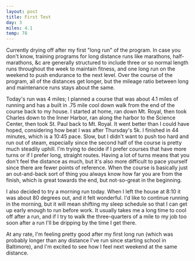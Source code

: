 ```yaml
---
layout: post
title: First Test
day: 3
miles: 4.1
temp: 78
---
```


Currently drying off after my first "long run" of the program. In case you don't know, training programs for long distance runs like marathons, half-marathons, &c are generally structured to include three or so normal length runs throughout the week to maintain fitness, and one long run on the weekend to push endurance to the next level. Over the course of the program, all of the distances get longer, but the mileage ratio between long and maintenance runs stays about the same. 

Today's run was 4 miles; I planned a course that was about 4.1 miles of running and has a built in .75 mile cool down walk from the end of the course back to my house. I started at home, ran down Mt. Royal, then took Charles down to the Inner Harbor, ran along the harbor to the Science Center, then took St. Paul back to Mt. Royal. It went better than I could have hoped, considering how beat I was after Thursday's 5k. I finished in 44 minutes, which is a 10:45 pace. Slow, but I didn't want to push too hard and run out of steam, especially since the second half of the course is pretty much steadily uphill. I'm trying to decide if I prefer courses that have more turns or if I prefer long, straight routes. Having a lot of turns means that you don't feel the distance as much, but it's also more difficult to pace yourself since there are fewer points of reference. When the course is basically just an out-and-back sort of thing you always know how far you are from the finish, which is great towards the end, but not-so-great in the beginning. 

I also decided to try a morning run today. When I left the house at 8:10 it was about 80 degrees out, and it felt wonderful. I'd like to continue running in the morning, but it will mean shifting my sleep schedule so that I can get up early enough to run before work. It usually takes me a long time to cool off after a run, and if I try to walk the three-quarters of a mile to my job too soon after a run I'll be dripping by the time I get there.

At any rate, I'm feeling pretty good after my first long run (which was probably longer than any distance I've run since starting school in Baltimore), and I'm excited to see how I feel next weekend at the same distance.